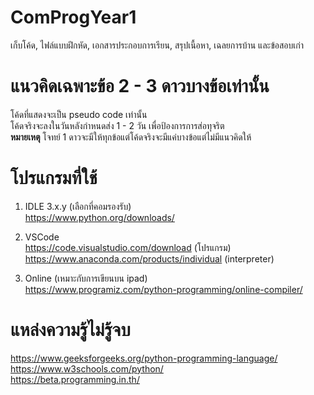 # ComProgYear1
เก็บโค้ด, ไฟล์แบบฝึกหัด, เอกสารประกอบการเรียน, สรุปเนื้อหา, เฉลยการบ้าน และข้อสอบเก่า

# แนวคิดเฉพาะข้อ 2 - 3 ดาวบางข้อเท่านั้น
โค้ดที่แสดงจะเป็น pseudo code เท่านั้น\
โค้ดจริงจะลงในวันหลังกำหนดส่ง 1 - 2 วัน เพื่อป้องการการส่อทุจริต\
<b>หมายเหตุ</b> โจทย์ 1 ดาวจะมีให้ทุกข้อแต่โค้ดจริงจะมีแค่บางข้อแต่ไม่มีแนวคิดให้

# โปรแกรมที่ใช้
1. IDLE 3.x.y (เลือกที่คอมรองรับ)\
https://www.python.org/downloads/ 

2. VSCode\
https://code.visualstudio.com/download (โปรแกรม)\
https://www.anaconda.com/products/individual (interpreter)

3. Online (เหมาะกับการเขียนบน ipad)\
https://www.programiz.com/python-programming/online-compiler/ 

# แหล่งความรู้ไม่รู้จบ
https://www.geeksforgeeks.org/python-programming-language/ \
https://www.w3schools.com/python/ \
https://beta.programming.in.th/ 

